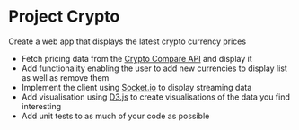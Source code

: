 # Project Crypto

Create a web app that displays the latest crypto currency prices

* Fetch pricing data from the [Crypto Compare API](https://www.cryptocompare.com/api/) and display it
* Add functionality enabling the user to add new currencies to display list as well as remove them
* Implement the client using [Socket.io](https://socket.io) to display streaming data
* Add visualisation using [D3.js](https://d3js.org/) to create visualisations of the data you find interesting
* Add unit tests to as much of your code as possible
